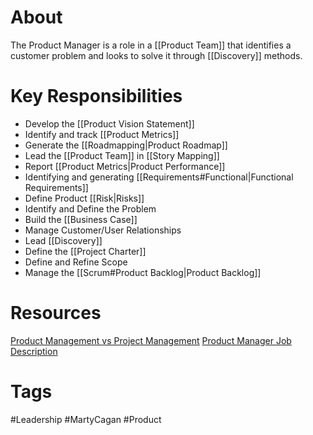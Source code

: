 # About
The Product Manager is a role in a [[Product Team]] that identifies a customer problem and looks to solve it through [[Discovery]] methods.  
# Key Responsibilities
- Develop the [[Product Vision Statement]]
- Identify and track [[Product Metrics]]
- Generate the [[Roadmapping|Product Roadmap]]
- Lead the [[Product Team]] in [[Story Mapping]]
- Report [[Product Metrics|Product Performance]]
- Identifying and generating [[Requirements#Functional|Functional Requirements]]
- Define Product [[Risk|Risks]]
- Identify and Define the Problem
- Build the [[Business Case]]
- Manage Customer/User Relationships
- Lead [[Discovery]]
- Define the [[Project Charter]]
- Define and Refine Scope
- Manage the [[Scrum#Product Backlog|Product Backlog]]
# Resources
[Product Management vs Project Management](https://www.svpg.com/product-management-vs-project-management/)
[Product Manager Job Description](https://www.svpg.com/product-manager-job-description/)
# Tags
#Leadership #MartyCagan #Product